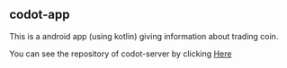 ## codot-app
This is a android app (using kotlin) giving information about trading coin.

You can see the repository of codot-server by clicking [Here](https://github.com/dot-co/codot-app)
